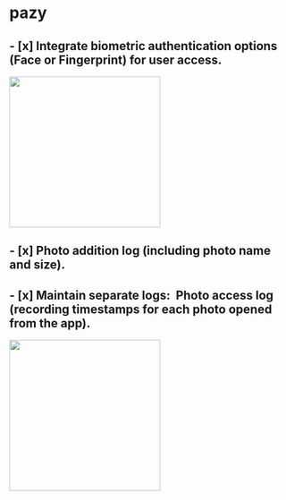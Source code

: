 # pazy


## - [x] Integrate biometric authentication options (Face or Fingerprint) for user access.
<img src="https://github.com/user-attachments/assets/09f3c81e-2877-4320-ad14-c531e94b3668" width="270" style="padding-right: 200px;"/>



## - [x] Photo addition log (including photo name and size). 
## - [x] Maintain separate logs:  Photo access log (recording timestamps for each photo opened from the app).
 <img src="https://github.com/user-attachments/assets/9c5cca45-3caf-42c1-b336-0b75991bf7d3" width="270" style="padding-right: 200px;"/>
   

